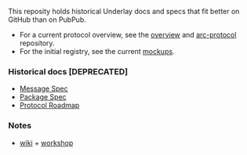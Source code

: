 This reposity holds historical Underlay docs and specs that fit better on GitHub than on PubPub.  
- For a current protocol overview, see the [overview](https://github.com/underlay/overview) and [arc-protocol](https://github.com/underlay/arc-protocol) repository.
- For the initial registry, see the current [mockups](http://r1.underlay.org/).

### Historical docs [DEPRECATED]
- [Message Spec](MESSAGES.md)
- [Package Spec](PACKAGES.md)
- [Protocol Roadmap](ROADMAP.md)

### Notes
- [wiki](https://github.com/underlay/underworld/wiki) + [workshop](https://github.com/underlay/underworld/wiki/Workshops) 
